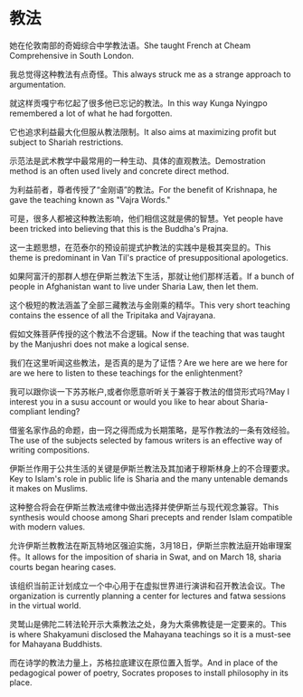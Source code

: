 # 教法

<p><span class="chinese">她在伦敦南部的奇姆综合中学教法语。</span><span class="english">She taught French at Cheam Comprehensive in South London.</span></p>

<p><span class="chinese">我总觉得这种教法有点奇怪。</span><span class="english">This always struck me as a strange approach to argumentation.</span></p>

<p><span class="chinese">就这样贡嘎宁布忆起了很多他已忘记的教法。</span><span class="english">In this way Kunga Nyingpo remembered a lot of what he had forgotten.</span></p>

<p><span class="chinese">它也追求利益最大化但服从教法限制。</span><span class="english">It also aims at maximizing profit but subject to Shariah restrictions.</span></p>

<p><span class="chinese">示范法是武术教学中最常用的一种生动、具体的直观教法。</span><span class="english">Demostration method is an often used lively and concrete direct method.</span></p>

<p><span class="chinese">为利益前者，尊者传授了“金刚语”的教法。</span><span class="english">For the benefit of Krishnapa, he gave the teaching known as "Vajra Words."</span></p>

<p><span class="chinese">可是，很多人都被这种教法影响，他们相信这就是佛的智慧。</span><span class="english">Yet people have been tricked into believing that this is the Buddha's Prajna.</span></p>

<p><span class="chinese">这一主题思想，在范泰尔的预设前提式护教法的实践中是极其突显的。</span><span class="english">This theme is predominant in Van Til's practice of presuppositional apologetics.</span></p>

<p><span class="chinese">如果阿富汗的那群人想在伊斯兰教法下生活，那就让他们那样活着。</span><span class="english">If a bunch of people in Afghanistan want to live under Sharia Law, then let them.</span></p>

<p><span class="chinese">这个极短的教法涵盖了全部三藏教法与金刚乘的精华。</span><span class="english">This very short teaching contains the essence of all the Tripitaka and Vajrayana.</span></p>

<p><span class="chinese">假如文殊菩萨传授的这个教法不合逻辑。</span><span class="english">Now if the teaching that was taught by the Manjushri does not make a logical sense.</span></p>

<p><span class="chinese">我们在这里听闻这些教法，是否真的是为了证悟？</span><span class="english">Are we here are we here for are we here to listen to these teachings for the enlightenment?</span></p>

<p><span class="chinese">我可以跟你谈一下苏苏帐户,或者你愿意听听关于兼容于教法的借贷形式吗?</span><span class="english">May I interest you in a susu account or would you like to hear about Sharia-compliant lending?</span></p>

<p><span class="chinese">借鉴名家作品的命题，由一窍之得而成为长期策略，是写作教法的一条有效经验。</span><span class="english">The use of the subjects selected by famous writers is an effective way of writing compositions.</span></p>

<p><span class="chinese">伊斯兰作用于公共生活的关键是伊斯兰教法及其加诸于穆斯林身上的不合理要求。</span><span class="english">Key to Islam's role in public life is Sharia and the many untenable demands it makes on Muslims.</span></p>

<p><span class="chinese">这种整合将会在伊斯兰教法戒律中做出选择并使伊斯兰与现代观念兼容。</span><span class="english">This synthesis would choose among Shari precepts and render Islam compatible with modern values.</span></p>

<p><span class="chinese">允许伊斯兰教教法在斯瓦特地区强迫实施，3月18日，伊斯兰宗教法庭开始审理案件。</span><span class="english">It allows for the imposition of sharia in Swat, and on March 18, sharia courts began hearing cases.</span></p>

<p><span class="chinese">该组织当前正计划成立一个中心用于在虚拟世界进行演讲和召开教法会议。</span><span class="english">The organization is currently planning a center for lectures and fatwa sessions in the virtual world.</span></p>

<p><span class="chinese">灵鹫山是佛陀二转法轮开示大乘教法之处，身为大乘佛教徒是一定要来的。</span><span class="english">This is where Shakyamuni disclosed the Mahayana teachings so it is a must-see for Mahayana Buddhists.</span></p>

<p><span class="chinese">而在诗学的教法力量上，苏格拉底建议在原位置入哲学。</span><span class="english">And in place of the pedagogical power of poetry, Socrates proposes to install philosophy in its place.</span></p>

